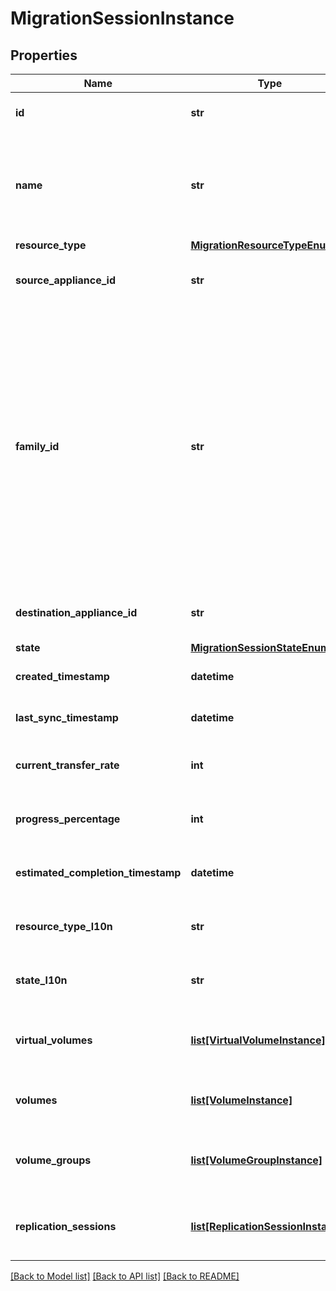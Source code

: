 # MigrationSessionInstance

## Properties
Name | Type | Description | Notes
------------ | ------------- | ------------- | -------------
**id** | **str** | Unique identifier of the migration session instance. | [optional] 
**name** | **str** | User-specified friendly name of the migration session instance.  This property supports case-insensitive filtering. | [optional] 
**resource_type** | [**MigrationResourceTypeEnum**](MigrationResourceTypeEnum.md) |  | [optional] 
**source_appliance_id** | **str** | Unique identifier of the source appliance instance. | [optional] 
**family_id** | **str** | Family identifier designating the storage resource or resources being migrated. For volume or virtual_volume migrations, the family is moved together because they share data among the primary object, snapshots, and clones. For volume_group migration, the family of each volume in the group is moved because it is a grouping of volumes. | [optional] 
**destination_appliance_id** | **str** | Unique identifier of the destination appliance instance. | [optional] 
**state** | [**MigrationSessionStateEnum**](MigrationSessionStateEnum.md) |  | [optional] 
**created_timestamp** | **datetime** | Time when the migration session was created. | [optional] 
**last_sync_timestamp** | **datetime** | Time of the last successful sync operation. | [optional] 
**current_transfer_rate** | **int** | Transfer rate of the current sync operation in bytes/sec. | [optional] 
**progress_percentage** | **int** | Progress percentage of the current sync operation. | [optional] 
**estimated_completion_timestamp** | **datetime** | Estimated completion time of the current sync operation. | [optional] 
**resource_type_l10n** | **str** | Localized message string corresponding to resource_type | [optional] 
**state_l10n** | **str** | Localized message string corresponding to state | [optional] 
**virtual_volumes** | [**list[VirtualVolumeInstance]**](VirtualVolumeInstance.md) | This is the inverse of the resource type virtual_volume association. | [optional] 
**volumes** | [**list[VolumeInstance]**](VolumeInstance.md) | This is the inverse of the resource type volume association. | [optional] 
**volume_groups** | [**list[VolumeGroupInstance]**](VolumeGroupInstance.md) | This is the inverse of the resource type volume_group association. | [optional] 
**replication_sessions** | [**list[ReplicationSessionInstance]**](ReplicationSessionInstance.md) | This is the inverse of the resource type replication_session association. | [optional] 

[[Back to Model list]](../README.md#documentation-for-models) [[Back to API list]](../README.md#documentation-for-api-endpoints) [[Back to README]](../README.md)


